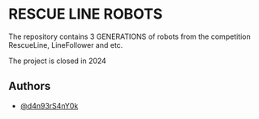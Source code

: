 
# RESCUE LINE ROBOTS

The repository contains 3 GENERATIONS of robots from the competition RescueLine, LineFollower and etc.

The project is closed in 2024

## Authors

- [@d4n93rS4nY0k](https://github.com/d4n93rS4nY0k)

